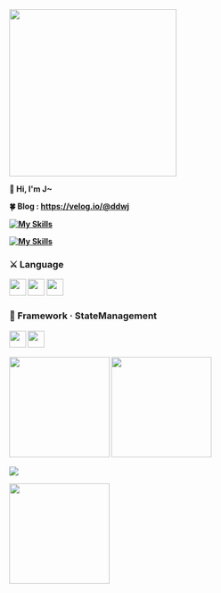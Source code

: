 <img src="https://www.techaheadcorp.com/wp-content/uploads/2020/09/react-js-developer.svg" style="width:300px;"/>

<b>👋 Hi, I'm J~<br>

<b>🍀 Blog<b>
: https://velog.io/@ddwj<br>
 
[![My Skills](https://skillicons.dev/icons?i=js,react,ts)](https://skillicons.dev)


 [![My Skills](https://skillicons.dev/icons?i=styledcomponents,nextjs)](https://skillicons.dev)

<p>      
 <h3>⚔️ Language</h3>
  <img src="https://cdn.jsdelivr.net/gh/devicons/devicon/icons/javascript/javascript-plain.svg" style="width:30px; height:30px;"/>
  <img src="https://cdn.jsdelivr.net/gh/devicons/devicon/icons/react/react-original.svg" style="width:30px; height:30px;"/>
  <img src="https://cdn.jsdelivr.net/gh/devicons/devicon/icons/typescript/typescript-original.svg" style="width:30px; height:30px;" />

<h3>🔨 Framework · StateManagement</h3>
<img src="https://cdn.jsdelivr.net/gh/devicons/devicon/icons/nextjs/nextjs-original.svg" style="width:30px; height:30px;"/> 
<img src="https://cdn.jsdelivr.net/gh/devicons/devicon/icons/redux/redux-original.svg" style="width:30px; height:30px;"/>

</p>
      
               
<p>
 <img height="180em" src="https://github-readme-stats.vercel.app/api?username=JHKIMS&show_icons=true&theme=algolia" />
 <img height="180em" src="https://github-readme-stats.vercel.app/api/top-langs/?username=JHKIMS&layout=compact&theme=nord" />
</p>

<img src="https://wakatime.com/badge/user/fd0095d7-2c93-49bc-9e72-8b046b1f6dcc.svg" />
<p>
 <img height="180em" src="http://mazassumnida.wtf/api/generate_badge?boj=wjdgns5131" />
</p>
